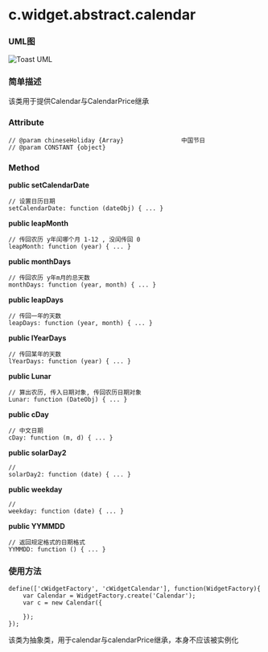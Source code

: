# c.widget.abstract.calendar

### UML图
![Toast UML](../raw/H5V2.2S6/doc/img/c.widget.calendar.png)

### 简单描述
该类用于提供Calendar与CalendarPrice继承

### Attribute

    // @param chineseHoliday {Array}                中国节日
    // @param CONSTANT {object}





### Method

**public setCalendarDate**

    // 设置日历日期
    setCalendarDate: function (dateObj) { ... }

**public leapMonth**

    // 传回农历 y年闰哪个月 1-12 , 没闰传回 0
    leapMonth: function (year) { ... }

**public monthDays**

    // 传回农历 y年m月的总天数
    monthDays: function (year, month) { ... }

**public leapDays**

    // 传回一年的天数
    leapDays: function (year, month) { ... }

**public lYearDays**

    // 传回某年的天数
    lYearDays: function (year) { ... }

**public Lunar**

    // 算出农历, 传入日期对象, 传回农历日期对象
    Lunar: function (DateObj) { ... }

**public cDay**

    // 中文日期
    cDay: function (m, d) { ... }

**public solarDay2**

    //
    solarDay2: function (date) { ... }

**public weekday**


    //
    weekday: function (date) { ... }

**public YYMMDD**

    // 返回规定格式的日期格式
    YYMMDD: function () { ... }


### 使用方法

    define(['cWidgetFactory', 'cWidgetCalendar'], function(WidgetFactory){
        var Calendar = WidgetFactory.create('Calendar');
        var c = new Calendar({

        });
    });

该类为抽象类，用于calendar与calendarPrice继承，本身不应该被实例化
